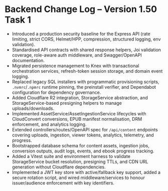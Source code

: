 # Backend Change Log – Version 1.50 Task 1

- Introduced a production security baseline for the Express API (rate limiting, strict CORS, Helmet/HPP, compression, structured logging, env validation).
- Standardised API contracts with shared response helpers, Joi validation coverage, role-aware auth middleware, and Swagger/OpenAPI documentation.
- Migrated persistence management to Knex with transactional orchestration services, refresh-token session storage, and domain event logging.
- Replaced legacy SQL installers with programmatic provisioning scripts, `.nvmrc`/`.npmrc` runtime pinning, the preinstall verifier, and Dependabot configuration for dependency governance.
- Added Cloudflare R2 integration, StorageService abstraction, and StorageService-based presigning helpers to manage uploads/downloads.
- Implemented AssetService/AssetIngestionService lifecycles with CloudConvert conversions, EPUB manifest normalisation, DRM enforcement, and analytics logging.
- Extended controllers/routes/OpenAPI spec for `/api/content` endpoints covering uploads, ingestion, viewer tokens, analytics, telemetry, and progress.
- Bootstrapped database schema for content assets, ingestion jobs, conversion outputs, audit logs, events, and ebook progress tracking.
- Added a Vitest suite and environment harness to validate StorageService bucket resolution, presigning TTLs, and CDN URL generation without Cloudflare dependencies.
- Implemented a JWT key store with active/fallback key support, added a secure rotation script, and wired middleware/services to honour issuer/audience enforcement with key identifiers.
